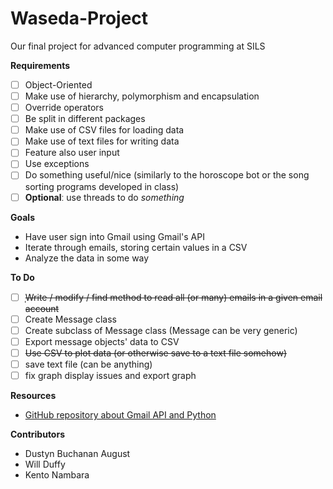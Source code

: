 # Waseda-Project
Our final project for advanced computer programming at SILS

**Requirements**
- [ ] Object-Oriented  
- [ ] Make use of hierarchy, polymorphism and encapsulation  
- [ ] Override operators  
- [ ] Be split in different packages  
- [ ] Make use of CSV files for loading data  
- [ ] Make use of text files for writing data  
- [ ] Feature also user input  
- [ ] Use exceptions  
- [ ] Do something useful/nice (similarly to the horoscope bot or the song sorting programs developed in class) 
- [ ] **Optional**ː use threads to do *somethinɡ*

**Goals**
* Have user sign into Gmail using Gmail's API
* Iterate through emails, storing certain values in a CSV
* Analyze the data in some way

**To Do**
- [ ] ̩~~Write / modify / find method to read all (or many) emails in a given email account~~
- [ ] Create Message class
- [ ] Create subclass of Message class (Message can be very generic)
- [ ] Export message objects' data to CSV
- [ ] ~~Use CSV to plot data (or otherwise save to a text file somehow)~~
- [ ] save text file (can be anythinɡ)
- [ ] fix ɡraph display issues and export ɡraph

**Resources**
* [GitHub repository about Gmail API and Python](https://github.com/abhishekchhibber/Gmail-Api-through-Python/blob/master/gmail_read.py "Gmail-Api-through-Python")

**Contributors**
* Dustyn Buchanan August
* Will Duffy
* Kento Nambara
